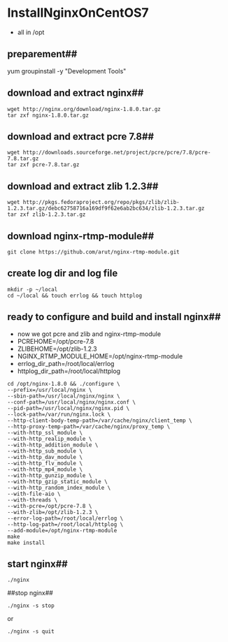 # InstallNginxOnCentOS7
* all in /opt

## preparement##
yum groupinstall -y "Development Tools"

## download and extract nginx##
```shell
wget http://nginx.org/download/nginx-1.8.0.tar.gz
tar zxf nginx-1.8.0.tar.gz
```

## download and extract pcre 7.8##
```shell
wget http://downloads.sourceforge.net/project/pcre/pcre/7.8/pcre-7.8.tar.gz
tar zxf pcre-7.8.tar.gz
```
## download and extract zlib 1.2.3##
```shell
wget http://pkgs.fedoraproject.org/repo/pkgs/zlib/zlib-1.2.3.tar.gz/debc62758716a169df9f62e6ab2bc634/zlib-1.2.3.tar.gz
tar zxf zlib-1.2.3.tar.gz 
```

## download nginx-rtmp-module##
```shell
git clone https://github.com/arut/nginx-rtmp-module.git
```

## create log dir and log file
```shell
mkdir -p ~/local
cd ~/local && touch errlog && touch httplog
```

## ready to configure and build and install nginx##
* now we got pcre and zlib and nginx-rtmp-module
* PCREHOME=/opt/pcre-7.8
* ZLIBEHOME=/opt/zlib-1.2.3
* NGINX_RTMP_MODULE_HOME=/opt/nginx-rtmp-module
* errlog_dir_path=/root/local/errlog
* httplog_dir_path=/root/local/httplog
```shell
cd /opt/nginx-1.8.0 && ./configure \
--prefix=/usr/local/nginx \
--sbin-path=/usr/local/nginx/nginx \
--conf-path=/usr/local/nginx/nginx.conf \
--pid-path=/usr/local/nginx/nginx.pid \
--lock-path=/var/run/nginx.lock \
--http-client-body-temp-path=/var/cache/nginx/client_temp \
--http-proxy-temp-path=/var/cache/nginx/proxy_temp \
--with-http_ssl_module \
--with-http_realip_module \
--with-http_addition_module \
--with-http_sub_module \
--with-http_dav_module \
--with-http_flv_module \
--with-http_mp4_module \
--with-http_gunzip_module \
--with-http_gzip_static_module \
--with-http_random_index_module \
--with-file-aio \
--with-threads \
--with-pcre=/opt/pcre-7.8 \
--with-zlib=/opt/zlib-1.2.3 \
--error-log-path=/root/local/errlog \
--http-log-path=/root/local/httplog \
--add-module=/opt/nginx-rtmp-module
make
make install
```

## start nginx##
```shell
./nginx  
```

##stop nginx##
```shell
./nginx -s stop
```
or 
```shell
./nginx -s quit  
```
